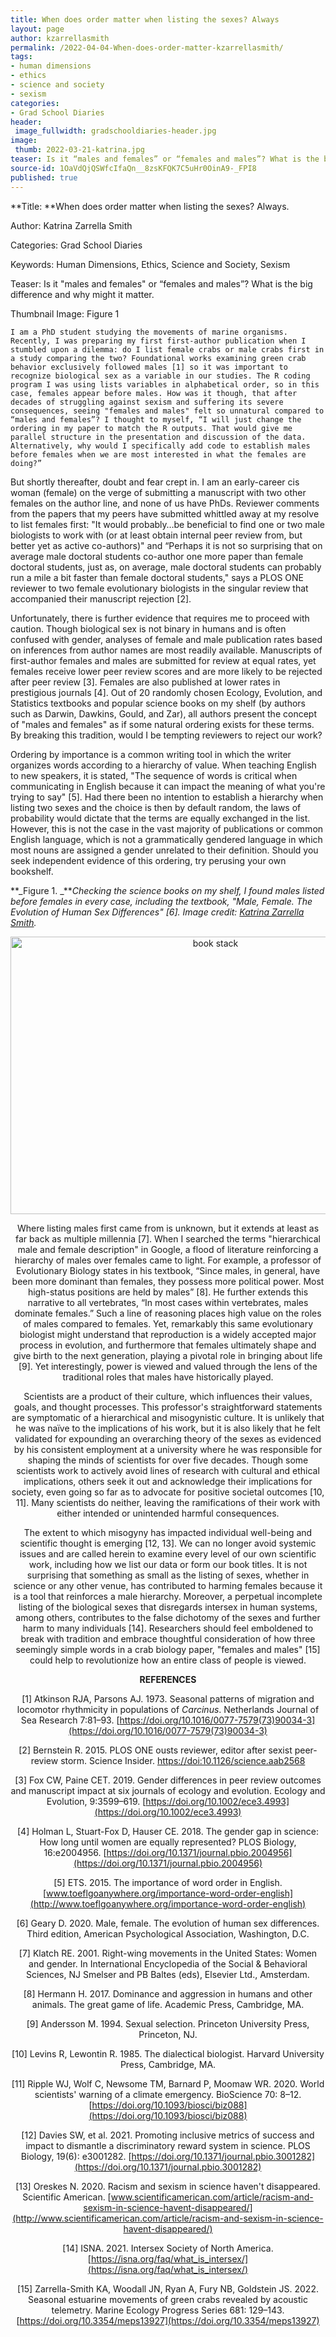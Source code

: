 ```yaml
---
title: When does order matter when listing the sexes? Always
layout: page
author: kzarrellasmith
permalink: /2022-04-04-When-does-order-matter-kzarrellasmith/
tags:
- human dimensions
- ethics
- science and society
- sexism
categories:
- Grad School Diaries
header:
 image_fullwidth: gradschooldiaries-header.jpg
image:
 thumb: 2022-03-21-katrina.jpg
teaser: Is it “males and females” or “females and males”? What is the big difference and why might it matter.
source-id: 1OaVdQjQSWfcIfaQn__8zsKFQK7C5uHr0OinA9-_FPI8
published: true
---
```

**Title: **When does order matter when listing the sexes? Always. 

Author: Katrina Zarrella Smith

Categories: Grad School Diaries

Keywords: Human Dimensions, Ethics, Science and Society, Sexism

Teaser: Is it "males and females" or “females and males”? What is the big difference and why might it matter.

Thumbnail Image: Figure 1

	I am a PhD student studying the movements of marine organisms. Recently, I was preparing my first first-author publication when I stumbled upon a dilemma: do I list female crabs or male crabs first in a study comparing the two? Foundational works examining green crab behavior exclusively followed males [1] so it was important to recognize biological sex as a variable in our studies. The R coding program I was using lists variables in alphabetical order, so in this case, females appear before males. How was it though, that after decades of struggling against sexism and suffering its severe consequences, seeing "females and males" felt so unnatural compared to “males and females”? I thought to myself, “I will just change the ordering in my paper to match the R outputs. That would give me parallel structure in the presentation and discussion of the data. Alternatively, why would I specifically add code to establish males before females when we are most interested in what the females are doing?”

But shortly thereafter, doubt and fear crept in. I am an early-career cis woman (female) on the verge of submitting a manuscript with two other females on the author line, and none of us have PhDs. Reviewer comments from the papers that my peers have submitted whittled away at my resolve to list females first: "It would probably…be beneficial to find one or two male biologists to work with (or at least obtain internal peer review from, but better yet as active co-authors)" and “Perhaps it is not so surprising that on average male doctoral students co-author one more paper than female doctoral students, just as, on average, male doctoral students can probably run a mile a bit faster than female doctoral students," says a PLOS ONE reviewer to two female evolutionary biologists in the singular review that accompanied their manuscript rejection [2].

Unfortunately, there is further evidence that requires me to proceed with caution. Though biological sex is not binary in humans and is often confused with gender, analyses of female and male publication rates based on inferences from author names are most readily available. Manuscripts of first-author females and males are submitted for review at equal rates, yet females receive lower peer review scores and are more likely to be rejected after peer review [3]. Females are also published at lower rates in prestigious journals [4]. Out of 20 randomly chosen Ecology, Evolution, and Statistics textbooks and popular science books on my shelf (by authors such as Darwin, Dawkins, Gould, and Zar), all authors present the concept of "males and females" as if some natural ordering exists for these terms. By breaking this tradition, would I be tempting reviewers to reject our work?

Ordering by importance is a common writing tool in which the writer organizes words according to a hierarchy of value. When teaching English to new speakers, it is stated, "The sequence of words is critical when communicating in English because it can impact the meaning of what you're trying to say" [5]. Had there been no intention to establish a hierarchy when listing two sexes and the choice is then by default random, the laws of probability would dictate that the terms are equally exchanged in the list. However, this is not the case in the vast majority of publications or common English language, which is not a grammatically gendered language in which most nouns are assigned a gender unrelated to their definition. Should you seek independent evidence of this ordering, try perusing your own bookshelf.

**_Figure  1. _***Checking the science books on my shelf, I found males listed before females in every case, including the textbook, "Male, Female. The Evolution of Human Sex Differences" [6]. Image credit: *[Katrina Zarrella Smith](mailto:kzarrellasmi@cns.umass.edu)*.*

<center><a data-flickr-embed="true" href="https://www.flickr.com/photos/187342690@N02/51955903380/in/dateposted-public/" title="book stack"><img src="https://live.staticflickr.com/65535/51955903380_a28e7f4b7b_z.jpg" width="640" height="444" alt="book stack"></a><script async src="//embedr.flickr.com/assets/client-code.js" charset="utf-8"></script><center>

Where listing males first came from is unknown, but it extends at least as far back as multiple millennia [7]. When I searched the terms "hierarchical male and female description" in Google, a flood of literature reinforcing a hierarchy of males over females came to light. For example, a professor of Evolutionary Biology states in his textbook, “Since males, in general, have been more dominant than females, they possess more political power. Most high-status positions are held by males” [8]. He further extends this narrative to all vertebrates, “In most cases within vertebrates, males dominate females.” Such a line of reasoning places high value on the roles of males compared to females. Yet, remarkably this same evolutionary biologist might understand that reproduction is a widely accepted major process in evolution, and furthermore that females ultimately shape and give birth to the next generation, playing a pivotal role in bringing about life [9]. Yet interestingly, power is viewed and valued through the lens of the traditional roles that males have historically played.

Scientists are a product of their culture, which influences their values, goals, and thought processes. This professor's straightforward statements are symptomatic of a hierarchical and misogynistic culture. It is unlikely that he was naïve to the implications of his work, but it is also likely that he felt validated for expounding an overarching theory of the sexes as evidenced by his consistent employment at a university where he was responsible for shaping the minds of scientists for over five decades. Though some scientists work to actively avoid lines of research with cultural and ethical implications, others seek it out and acknowledge their implications for society, even going so far as to advocate for positive societal outcomes [10, 11]. Many scientists do neither, leaving the ramifications of their work with either intended or unintended harmful consequences. 

The extent to which misogyny has impacted individual well-being and scientific thought is emerging [12, 13]. We can no longer avoid systemic issues and are called herein to examine every level of our own scientific work, including how we list our data or form our book titles. It is not surprising that something as small as the listing of sexes, whether in science or any other venue, has contributed to harming females because it is a tool that reinforces a male hierarchy. Moreover, a perpetual incomplete listing of the biological sexes that disregards intersex in human systems, among others, contributes to the false dichotomy of the sexes and further harm to many individuals [14]. Researchers should feel emboldened to break with tradition and embrace thoughtful consideration of how three seemingly simple words in a crab biology paper, "females and males" [15] could help to revolutionize how an entire class of people is viewed.

**REFERENCES**

[1] Atkinson RJA, Parsons AJ. 1973. Seasonal patterns of migration and locomotor rhythmicity in populations of *Carcinus*. Netherlands Journal of Sea Research 7:81–93. [https://doi.org/10.1016/0077-7579(73)90034-3](https://doi.org/10.1016/0077-7579(73)90034-3)

[2] Bernstein R. 2015. PLOS ONE ousts reviewer, editor after sexist peer-review storm. Science Insider. [https://doi:10.1126/science.aab2568](about:blank)

[3] Fox CW, Paine CET. 2019. Gender differences in peer review outcomes and manuscript impact at six journals of ecology and evolution. Ecology and Evolution, 9:3599–619. [https://doi.org/10.1002/ece3.4993](https://doi.org/10.1002/ece3.4993)

[4] Holman L, Stuart-Fox D, Hauser CE. 2018. The gender gap in science: How long until women are equally represented? PLOS Biology, 16:e2004956. [https://doi.org/10.1371/journal.pbio.2004956](https://doi.org/10.1371/journal.pbio.2004956)

[5] ETS. 2015. The importance of word order in English. [www.toeflgoanywhere.org/importance-word-order-english](http://www.toeflgoanywhere.org/importance-word-order-english)

[6] Geary D. 2020. Male, female. The evolution of human sex differences. Third edition, American Psychological Association, Washington, D.C.

[7] Klatch RE. 2001. Right-wing movements in the United States: Women and gender. In International Encyclopedia of the Social & Behavioral Sciences, NJ Smelser and PB Baltes (eds), Elsevier Ltd., Amsterdam.

[8] Hermann H. 2017. Dominance and aggression in humans and other animals. The great game of life. Academic Press, Cambridge, MA.

[9] Andersson M. 1994. Sexual selection. Princeton University Press, Princeton, NJ.

[10] Levins R, Lewontin R. 1985. The dialectical biologist. Harvard University Press, Cambridge, MA.

[11] Ripple WJ, Wolf C, Newsome TM, Barnard P, Moomaw WR. 2020. World scientists' warning of a climate emergency. BioScience 70: 8–12. [https://doi.org/10.1093/biosci/biz088](https://doi.org/10.1093/biosci/biz088)

[12] Davies SW, et al. 2021. Promoting inclusive metrics of success and impact to dismantle a discriminatory reward system in science. PLOS Biology, 19(6): e3001282. [https://doi.org/10.1371/journal.pbio.3001282](https://doi.org/10.1371/journal.pbio.3001282)

[13] Oreskes N. 2020. Racism and sexism in science haven't disappeared. Scientific American.  [www.scientificamerican.com/article/racism-and-sexism-in-science-havent-disappeared/](http://www.scientificamerican.com/article/racism-and-sexism-in-science-havent-disappeared/) 

[14] ISNA. 2021. Intersex Society of North America. [https://isna.org/faq/what_is_intersex/](https://isna.org/faq/what_is_intersex/)

[15] Zarrella-Smith KA, Woodall JN, Ryan A, Fury NB, Goldstein JS. 2022. Seasonal estuarine movements of green crabs revealed by acoustic telemetry. Marine Ecology Progress Series 681: 129–143. [https://doi.org/10.3354/meps13927](https://doi.org/10.3354/meps13927)

